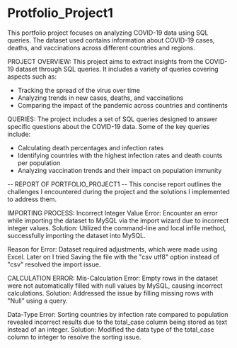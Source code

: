 # Protfolio_Project1

This portfolio project focuses on analyzing COVID-19 data using SQL queries.
The dataset used contains information about COVID-19 cases, deaths, and vaccinations across different countries and regions.

PROJECT OVERVIEW:
This project aims to extract insights from the COVID-19 dataset through SQL queries.
It includes a variety of queries covering aspects such as:

- Tracking the spread of the virus over time
- Analyzing trends in new cases, deaths, and vaccinations
- Comparing the impact of the pandemic across countries and continents

QUERIES:
The project includes a set of SQL queries designed to answer specific questions about the COVID-19 data. 
Some of the key queries include:

- Calculating death percentages and infection rates
- Identifying countries with the highest infection rates and death counts per population
- Analyzing vaccination trends and their impact on population immunity

 -- REPORT OF PORTFOLIO_PROJECT1 -- 
This concise report outlines the challenges I encountered during the project and the solutions I implemented to address them.

IMPORTING PROCESS:
Incorrect Integer Value Error: Encounter an error while importing the dataset to MySQL via the import wizard due to incorrect integer values.
Solution: Utilized the command-line and local infile method, successfully importing the dataset into MySQL.

Reason for Error: Dataset required adjustments, which were made using Excel. Later on I tried Saving the file with the "csv utf8" option instead of "csv" resolved the import issue.

CALCULATION ERROR:
Mis-Calculation Error: Empty rows in the dataset were not automatically filled with null values by MySQL, causing incorrect calculations.
Solution: Addressed the issue by filling missing rows with "Null" using a query.

Data-Type Error: Sorting countries by infection rate compared to population revealed incorrect results due to the total_case column being stored as text instead of an integer.
Solution: Modified the data type of the total_case column to integer to resolve the sorting issue.
